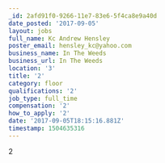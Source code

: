 ```yaml
---
_id: 2afd91f0-9266-11e7-83e6-5f4ca8e9a40d
date_posted: '2017-09-05'
layout: jobs
full_name: Kc Andrew Hensley
poster_email: hensley_kc@yahoo.com
business_name: In The Weeds
business_url: In The Weeds
location: '3'
title: '2'
category: floor
qualifications: '2'
job_type: full_time
compensation: '2'
how_to_apply: '2'
date: '2017-09-05T18:15:16.881Z'
timestamp: 1504635316
---
```

2

